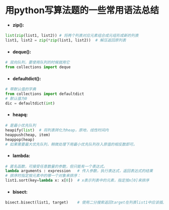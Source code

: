 # 用python写算法题的一些常用语法总结

*  #### zip():  
```python 
list(zip(list1, list2)) # 将两个列表对应元素组合成元组形成新的列表 
list1, list2 = zip(*zip(list1, list2))  # 解压返回原列表
```

*  #### deque():
```python
# 双向队列，要使用队列的时候就用它
from collections import deque  
```

*  #### defaultdict():
```python
# 带默认值的字典
from collections import defaultdict
# 默认值为0
dic = defaultdict(int)  
```

*  #### heapq:
```python
# 是最小优先队列  
heapify(list)  # 将列表转化为heap，原地，线性时间内
heappush(heap, item)  
heappop(heap)  
# 如果需要最大优先队列，稍微处理下用最小优先队列存入原值的相反数即可。
```

*  #### lambda:
```python
# 匿名函数，可接受任意数量的参数，但只能有一个表达式。  
lambda arguments : expression   # 传入参数，执行表达式，返回表达式的结果  
# 排序时指定按元素中的哪一个对象来排序：  
list1.sort(key=lambda x: x[0])  # x表示列表中的元素，指定按x[0]来排序
```

*  #### bisect:
```python
bisect.bisect(list1, target)    # 使用二分搜索返回target在列表list1中应该插入的位置的索引（从小到大排列）
```
